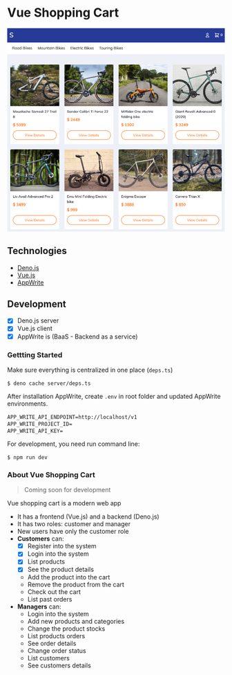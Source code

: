 # Vue Shopping Cart

![](screenshot.png)

## Technologies

- [Deno.js](https://deno.land/)
- [Vue.js](https://vuejs.org/)
- [AppWrite](https://appwrite.io/)

## Development

- [x] Deno.js server
- [x] Vue.js client
- [x] AppWrite is (BaaS - Backend as a service)

### Gettting Started

Make sure everything is centralized in one place (`deps.ts`)

```shell
$ deno cache server/deps.ts
```

After installation AppWrite, create `.env` in root folder and updated AppWrite environments.

```
APP_WRITE_API_ENDPOINT=http://localhost/v1
APP_WRITE_PROJECT_ID=
APP_WRITE_API_KEY=
```

For development, you need run command line:

```shell
$ npm run dev
```

### About Vue Shopping Cart

> Coming soon for development

Vue shopping cart is a modern web app
- It has a frontend (Vue.js) and a backend (Deno.js)
- It has two roles: customer and manager
- New users have only the customer role
- **Customers** can:
  - [x] Register into the system
  - [x] Login into the system
  - [x] List products
  - [x] See the product details
  - Add the product into the cart
  - Remove the product from the cart
  - Check out the cart
  - List past orders
- **Managers** can:
  - Login into the system
  - Add new products and categories
  - Change the product stocks
  - List products orders
  - See order details
  - Change order status
  - List customers
  - See customers details 

